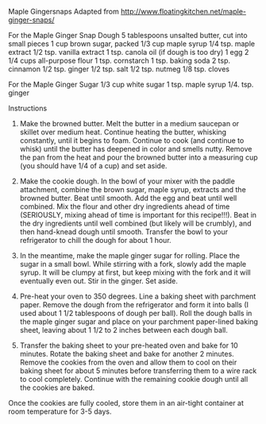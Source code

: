 Maple Gingersnaps
Adapted from http://www.floatingkitchen.net/maple-ginger-snaps/

For the Maple Ginger Snap Dough
5 tablespoons unsalted butter, cut into small pieces
1 cup brown sugar, packed
1/3 cup maple syrup
1/4 tsp. maple extract
1/2 tsp. vanilla extract
1 tsp. canola oil (if dough is too dry)
1 egg
2 1/4 cups all-purpose flour
1 tsp. cornstarch
1 tsp. baking soda
2 tsp. cinnamon
1/2 tsp. ginger
1/2 tsp. salt
1/2 tsp. nutmeg
1/8 tsp. cloves

For the Maple Ginger Sugar
1/3 cup white sugar
1 tsp. maple syrup
1/4. tsp. ginger

Instructions
1) Make the browned butter. Melt the butter in a medium saucepan or skillet over medium heat. Continue heating the butter, whisking constantly, until it begins to foam. Continue to cook (and continue to whisk) until the butter has deepened in color and smells nutty. Remove the pan from the heat and pour the browned butter into a measuring cup (you should have 1/4 of a cup) and set aside.

2) Make the cookie dough. In the bowl of your mixer with the paddle attachment, combine the brown sugar, maple syrup, extracts and the browned butter. Beat until smooth. Add the egg and beat until well combined. Mix the flour and other dry ingredients ahead of time (SERIOUSLY, mixing ahead of time is important for this recipe!!!). Beat in the dry ingredients until well combined (but likely will be crumbly), and then hand-knead dough until smooth. Transfer the bowl to your refrigerator to chill the dough for about 1 hour.

3) In the meantime, make the maple ginger sugar for rolling. Place the sugar in a small bowl. While stirring with a fork, slowly add the maple syrup. It will be clumpy at first, but keep mixing with the fork and it will eventually even out. Stir in the ginger. Set aside.

4) Pre-heat your oven to 350 degrees. Line a baking sheet with parchment paper. Remove the dough from the refrigerator and form it into balls (I used about 1 1/2 tablespoons of dough per ball). Roll the dough balls in the maple ginger sugar and place on your parchment paper-lined baking sheet, leaving about 1 1/2 to 2 inches between each dough ball.

5) Transfer the baking sheet to your pre-heated oven and bake for 10 minutes. Rotate the baking sheet and bake for another 2 minutes. Remove the cookies from the oven and allow them to cool on their baking sheet for about 5 minutes before transferring them to a wire rack to cool completely. Continue with the remaining cookie dough until all the cookies are baked.

Once the cookies are fully cooled, store them in an air-tight container at room temperature for 3-5 days.